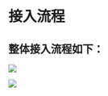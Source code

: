 # 接入流程

## 整体接入流程如下：

![](../../../.gitbook/assets/0225-dui-jie-liu-cheng-01.png)

![](../../../.gitbook/assets/0225-dui-jie-liu-cheng-02.png)

